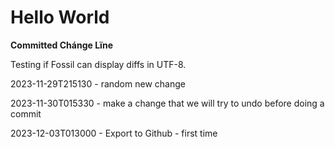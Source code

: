 # Hello World

**Committed Chánge Lïne**

Testing if Fossil can display diffs in UTF-8.

2023-11-29T215130 - random new change

2023-11-30T015330 - make a change that we will try to undo before doing a commit

2023-12-03T013000 - Export to Github - first time
